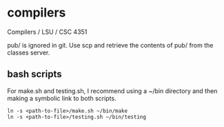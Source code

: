 compilers
=========

Compilers / LSU / CSC 4351

pub/ is ignored in git. Use scp and retrieve the contents of pub/ from the classes
server.

bash scripts
------------
For make.sh and testing.sh, I recommend using a ~/bin directory and then making
a symbolic link to both scripts.

    ln -s <path-to-file>/make.sh ~/bin/make
    ln -s <path-to-file>/testing.sh ~/bin/testing